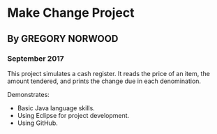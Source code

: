 # Make Change Project

## By GREGORY NORWOOD
### September 2017

This project simulates a cash register. It reads the price of an item, the amount tendered, and prints the change due in each denomination.

Demonstrates:
* Basic Java language skills.
* Using Eclipse for project development.
* Using GitHub.

